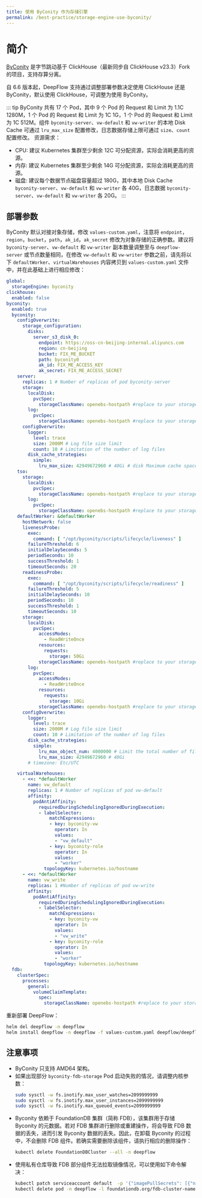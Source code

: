 ```yaml
---
title: 使用 ByConity 作为存储引擎
permalink: /best-practice/storage-engine-use-byconity/
---
```


# 简介

[ByConity](https://byconity.github.io/docs/introduction/main-principle-concepts) 是字节跳动基于 ClickHouse（最新同步自 ClickHouse v23.3）Fork 的项目，支持存算分离。

自 6.6 版本起，DeepFlow 支持通过调整部署参数决定使用 ClickHouse 还是 ByConity，默认使用 ClickHouse，可调整为使用 ByConity。

::: tip
ByConity 共有 17 个 Pod，其中 9 个 Pod 的 Request 和 Limit 为 1.1C 1280M，1 个 Pod 的 Request 和 Limit 为 1C 1G，1 个 Pod 的 Request 和 Limit 为 1C 512M。组件 `byconity-server`、`vw-default` 和 `vw-writer` 的本地 Disk Cache 可通过 `lru_max_size` 配置修改，日志数据存储上限可通过 `size`、`count` 配置修改。
资源需求： 
- CPU: 建议 Kubernetes 集群至少剩余 12C 可分配资源，实际会消耗更高的资源。
- 内存: 建议 Kubernetes 集群至少剩余 14G 可分配资源，实际会消耗更高的资源。
- 磁盘: 建议每个数据节点磁盘容量超过 180G，其中本地 Disk Cache `byconity-server`、`vw-default` 和 `vw-writer` 各 40G，日志数据 `byconity-server`、`vw-default` 和 `vw-writer` 各 20G。
:::

## 部署参数
ByConity 默认对接对象存储，修改 `values-custom.yaml`，注意将 `endpoint`，`region`，`bucket`，`path`，`ak_id`，`ak_secret` 修改为对象存储的正确参数。建议将 `byconity-server`、`vw-default` 和 `vw-writer` 副本数量调整至与 `deepflow-server` 或节点数量相同，在修改 `vw-default` 和 `vw-writer` 参数之前，请先将以下 `defaultWorker`、`virtualWarehouses` 内容拷贝到 `values-custom.yaml` 文件中，并在此基础上进行相应修改：

```yaml
global:
  storageEngine: byconity
clickhouse:
  enabled: false
byconity:
  enabled: true
  byconity:
    configOverwrite:
      storage_configuration:
        disks:
          server_s3_disk_0:
            endpoint: https://oss-cn-beijing-internal.aliyuncs.com
            region: cn-beijing
            bucket: FIX_ME_BUCKET
            path: byconity0
            ak_id: FIX_ME_ACCESS_KEY
            ak_secret: FIX_ME_ACCESS_SECRET
    server:
      replicas: 1 # Number of replicas of pod byconity-server
      storage:
        localDisk:
          pvcSpec:
            storageClassName: openebs-hostpath #replace to your storageClassName
        log:
          pvcSpec:
            storageClassName: openebs-hostpath #replace to your storageClassName
      configOverwrite:
        logger:
          level: trace
          size: 2000M # Log file size limit
          count: 10 # Limitation of the number of log files
        disk_cache_strategies:
          simple:
            lru_max_size: 42949672960 # 40Gi # disk Maximum cache space 40 X 1024 X 1024 X 1024
    tso:
      storage:
        localDisk:
          pvcSpec:
            storageClassName: openebs-hostpath #replace to your storageClassName
        log:
          pvcSpec:
            storageClassName: openebs-hostpath #replace to your storageClassName
    defaultWorker: &defaultWorker
      hostNetwork: false
      livenessProbe:
        exec:
          command: [ "/opt/byconity/scripts/lifecycle/liveness" ]
        failureThreshold: 6
        initialDelaySeconds: 5
        periodSeconds: 10
        successThreshold: 1
        timeoutSeconds: 20
      readinessProbe:
        exec:
          command: [ "/opt/byconity/scripts/lifecycle/readiness" ]
        failureThreshold: 5
        initialDelaySeconds: 10
        periodSeconds: 10
        successThreshold: 1
        timeoutSeconds: 10
      storage:
        localDisk:
          pvcSpec:
            accessModes:
              - ReadWriteOnce
            resources:
              requests:
                storage: 50Gi
            storageClassName: openebs-hostpath #replace to your storageClassName
        log:
          pvcSpec:
            accessModes:
              - ReadWriteOnce
            resources:
              requests:
                storage: 10Gi
            storageClassName: openebs-hostpath #replace to your storageClassName
      configOverwrite:
        logger:
          level: trace
          size: 2000M # Log file size limit
          count: 10 # Limitation of the number of log files
        disk_cache_strategies:
          simple:
            lru_max_object_num: 4000000 # Limit the total number of files
            lru_max_size: 42949672960 # 40Gi
        # timezone: Etc/UTC

    virtualWarehouses:
      - <<: *defaultWorker
        name: vw_default
        replicas: 1 # Number of replicas of pod vw-default
        affinity:
          podAntiAffinity:
            requiredDuringSchedulingIgnoredDuringExecution:
            - labelSelector:
                matchExpressions:
                - key: byconity-vw
                  operator: In
                  values:
                  - "vw_default"
                - key: byconity-role
                  operator: In
                  values:
                  - "worker" 
              topologyKey: kubernetes.io/hostname
      - <<: *defaultWorker
        name: vw_write
        replicas: 1 #Number of replicas of pod vw-write
        affinity:
          podAntiAffinity:
            requiredDuringSchedulingIgnoredDuringExecution:
            - labelSelector:
                matchExpressions:
                - key: byconity-vw
                  operator: In
                  values:
                  - "vw_write"
                - key: byconity-role
                  operator: In
                  values:
                  - "worker" 
              topologyKey: kubernetes.io/hostname
  fdb:
    clusterSpec:
      processes:
        general:
          volumeClaimTemplate:
            spec:
              storageClassName: openebs-hostpath #replace to your storageClassName
```

重新部署 DeepFlow：

```bash
helm del deepflow -n deepflow
helm install deepflow -n deepflow -f values-custom.yaml deepflow/deepflow
```

## 注意事项

- ByConity 只支持 AMD64 架构。
- 如果出现部分 `byconity-fdb-storage` Pod 启动失败的情况，请调整内核参数：
    ```bash
    sudo sysctl -w fs.inotify.max_user_watches=2099999999
    sudo sysctl -w fs.inotify.max_user_instances=2099999999
    sudo sysctl -w fs.inotify.max_queued_events=2099999999
    ```
- Byconity 依赖于 FoundationDB 集群（简称 FDB），该集群用于存储 Byconity 的元数据。若对 FDB 集群进行删除或重建操作，将会导致 FDB 数据的丢失，进而引发 Byconity 数据的丢失。因此，在卸载 Byconity 的过程中，不会删除 FDB 组件。若确实需要删除该组件，请执行相应的删除操作：
    ```bash
    kubectl delete FoundationDBCluster --all -n deepflow
    ```
- 使用私有仓库导致 FDB 部分组件无法拉取镜像情况，可以使用如下命令解决：
    ```bash
    kubectl patch serviceaccount default  -p '{"imagePullSecrets": [{"name": "myregistrykey"}]}'  -n deepflow
    kubectl delete pod -n deepflow -l foundationdb.org/fdb-cluster-name=deepflow-byconity-fdb
    ```